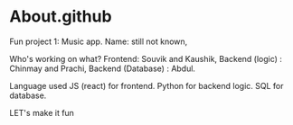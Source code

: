 # About.github
Fun project 1: Music app.
Name: still not known,

Who's working on what?
Frontend: Souvik and Kaushik,
Backend (logic) : Chinmay and Prachi,
Backend (Database) : Abdul.

Language used
JS (react) for frontend.
Python for backend logic.
SQL for database.

LET's make it fun 
